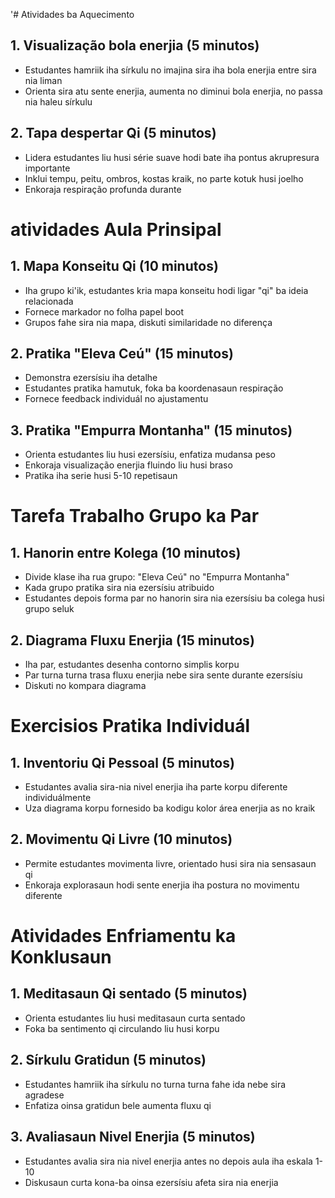 '# Atividades ba Aquecimento

## 1. Visualização bola enerjia (5 minutos)
- Estudantes hamriik iha sírkulu no imajina sira iha bola enerjia entre sira nia liman
- Orienta sira atu sente enerjia, aumenta no diminui bola enerjia, no passa nia haleu sírkulu

## 2. Tapa despertar Qi (5 minutos)
- Lidera estudantes liu husi série suave hodi bate iha pontus akrupresura importante
- Inklui tempu, peitu, ombros, kostas kraik, no parte kotuk husi joelho
- Enkoraja respiração profunda durante

# atividades Aula Prinsipal

## 1. Mapa Konseitu Qi (10 minutos)
- Iha grupo ki'ik, estudantes kria mapa konseitu hodi ligar "qi" ba ideia relacionada
- Fornece markador no folha papel boot
- Grupos fahe sira nia mapa, diskuti similaridade no diferença

## 2. Pratika "Eleva Ceú" (15 minutos)
- Demonstra ezersísiu iha detalhe
- Estudantes pratika hamutuk, foka ba koordenasaun respiração
- Fornece feedback individuál no ajustamentu

## 3. Pratika "Empurra Montanha" (15 minutos)
- Orienta estudantes liu husi ezersísiu, enfatiza mudansa peso
- Enkoraja visualização enerjia fluindo liu husi braso
- Pratika iha serie husi 5-10 repetisaun

# Tarefa Trabalho Grupo ka Par

## 1. Hanorin entre Kolega (10 minutos)
- Divide klase iha rua grupo: "Eleva Ceú" no "Empurra Montanha"
- Kada grupo pratika sira nia ezersísiu atribuido
- Estudantes depois forma par no hanorin sira nia ezersísiu ba colega husi grupo seluk

## 2. Diagrama Fluxu Enerjia (15 minutos)
- Iha par, estudantes desenha contorno simplis korpu
- Par turna turna trasa fluxu enerjia nebe sira sente durante ezersísiu
- Diskuti no kompara diagrama

# Exercisios Pratika Individuál

## 1. Inventoriu Qi Pessoal (5 minutos)
- Estudantes avalia sira-nia nivel enerjia iha parte korpu diferente individuálmente
- Uza diagrama korpu fornesido ba kodigu kolor área enerjia as no kraik

## 2. Movimentu Qi Livre (10 minutos)
- Permite estudantes movimenta livre, orientado husi sira nia sensasaun qi
- Enkoraja explorasaun hodi sente enerjia iha postura no movimentu diferente

# Atividades Enfriamentu ka Konklusaun

## 1. Meditasaun Qi sentado (5 minutos)
- Orienta estudantes liu husi meditasaun curta sentado
- Foka ba sentimento qi circulando liu husi korpu

## 2. Sírkulu Gratidun (5 minutos)
- Estudantes hamriik iha sírkulu no turna turna fahe ida nebe sira agradese
- Enfatiza oinsa gratidun bele aumenta fluxu qi

## 3. Avaliasaun Nivel Enerjia (5 minutos)
- Estudantes avalia sira nia nivel enerjia antes no depois aula iha eskala 1-10
- Diskusaun curta kona-ba oinsa ezersísiu afeta sira nia enerjia